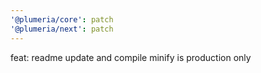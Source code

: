 ```yaml
---
'@plumeria/core': patch
'@plumeria/next': patch
---
```


feat: readme update and compile minify is production only
